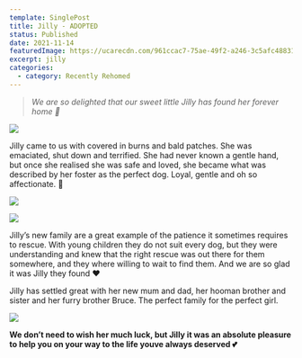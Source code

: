 ```yaml
---
template: SinglePost
title: Jilly - ADOPTED
status: Published
date: 2021-11-14
featuredImage: https://ucarecdn.com/961ccac7-75ae-49f2-a246-3c5afc488311/-/crop/432x382/0,83/-/preview/
excerpt: jilly
categories:
  - category: Recently Rehomed
---
```

> *We are so delighted that our sweet little Jilly has found her forever home 🤗*

![](https://ucarecdn.com/840f46fa-6ffb-41fc-a6b6-8248bd725507/)


Jilly came to us with covered in burns and bald patches. She was emaciated, shut down and terrified. She had never known a gentle hand, but once she realised she was safe and loved, she became what was described by her foster as the perfect dog. Loyal, gentle and oh so affectionate. 🐶

![](https://ucarecdn.com/cefab85d-ae8d-4a20-bb89-073682e99c23/)

![](https://ucarecdn.com/8404a552-f719-4f31-b5cd-b4b7f2425060/)


Jilly’s new family are a great example of the patience it sometimes requires to rescue. With young children they do not suit every dog, but they were understanding and knew that the right rescue was out there for them somewhere, and they where willing to wait to find them. And we are so glad it was Jilly they found ❤️


Jilly has settled great with her new mum and dad, her hooman brother and sister and her furry brother Bruce. The perfect family for the perfect girl. 

![](https://ucarecdn.com/3a71762f-5373-4d15-93d0-a6c331e79f5f/)


**We don’t need to wish her much luck, but Jilly it was an absolute pleasure to help you on your way to the life youve always deserved 💕**